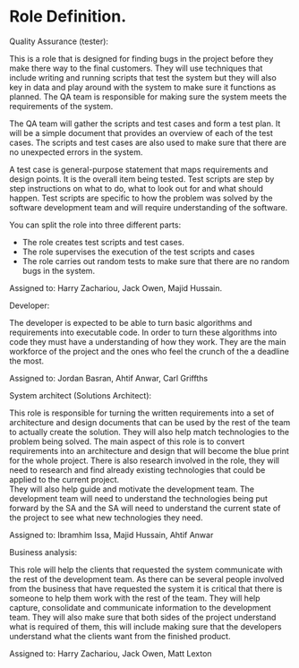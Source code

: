 # Role Definition.

Quality Assurance (tester):

This is a role that is designed for finding bugs in the project before they make there way to the final customers. They will use techniques that include writing and running scripts that test the system but they will also key in data and play around with the system to make sure it functions as planned. The QA team is responsible for making sure the system meets the requirements of the system.

The QA team will gather the scripts and test cases and form a test plan. It will be a simple document that provides an overview of each of the test cases. The scripts and test cases are also used to make sure that there are no unexpected errors in the system.

A test case is general-purpose statement that maps requirements and design points. It is the overall item being tested.  Test scripts are step by step instructions on what to do, what to look out for and what should happen. Test scripts are specific to how the problem was solved by the software development team and will require understanding of the software.

You can split the role into three different parts:
- The role creates test scripts and test cases.
- The role supervises the execution of the test scripts and cases
- The role carries out random tests to make sure that there are no random bugs in the system.

Assigned to: Harry Zachariou, Jack Owen, Majid Hussain.

Developer:

The developer is expected to be able to turn basic algorithms and requirements into executable code. In order to turn these algorithms into code they must have a understanding of how they work. They are the main workforce of the project and the ones who feel the crunch of the a deadline the most.

Assigned to: Jordan Basran, Ahtif Anwar, Carl Griffths

System architect (Solutions Architect):

This role is responsible for turning the written requirements into a set of architecture and design documents that can be used by the rest of the team to actually create the solution. They will also help match technologies to the problem being solved.
The main aspect of this role is to convert requirements into an architecture and design that will become the blue print for the whole project. There is also research involved in the role, they will need to research and find already existing technologies that could be applied to the current project.  
They will also help guide and motivate the development team. The development team will need to understand the technologies being put forward by the SA and the SA will need to understand the current state of the project to see what new technologies they need.

Assigned to: Ibramhim Issa, Majid Hussain, Ahtif Anwar

Business analysis:

This role will help the clients that requested the system communicate with the rest of the development team. As there can be several people involved from the business that have requested the system it is critical that there is someone to help them work with the rest of the team.
They will help capture, consolidate and communicate information to the development team. They will also make sure that both sides of the project understand what is required of them, this will include making sure that the developers understand what the clients want from the finished product.

Assigned to: Harry Zachariou, Jack Owen, Matt Lexton

